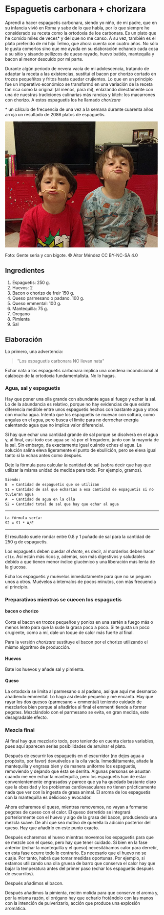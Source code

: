 Espaguetis carbonara + chorizara
================================

Aprendí a hacer espaguetis carbonara, siendo yo niño, de mi padre, que en su infancia vivió en Roma y sabe de lo que habla, por lo que siempre he considerado su receta como la ortodoxia de los carbonara. Es un plato que he comido miles de veces\* y del que no me canso. A su vez, también es el plato preferido de mi hijo Telmo, que ahora cuenta con cuatro años. No sólo le gusta comerlos sino que me ayuda en su elaboración echando cada cosa a su sitio y sisando pellizcos de queso rayado, huevo batido, mantequila y bacon al menor descuido por mi parte.

Durante algún periodo de nevera vacía de mi adolescencia, tratando de adaptar la receta a las existencias, sustituí el bacon por chorizo cortado en trozos pequeñitos y fritos hasta quedar crujientes. Lo que en un principio fue un imperativo económico se transformó en una variación de la receta tan rica como la original (al menos, para mí), enlazando directamente con una de nuestras tradiciones culinarias más rancias y kitch: los macarrones con chorizo. A estos espaguetis los he llamado *chorizara*

\* un cálculo de frecuencia de una vez a la semana durante cuarenta años arroja un resultado de 2086 platos de espaguetis.

![Alt text](images/intro/gente_seria_y_con_bigote-500px.jpg?raw=true "Title")

Foto: Gente seria y con bigote. © Aitor Méndez CC BY-NC-SA 4.0

## Ingredientes

1. Espaguetis: 250 g.
2. Huevos: 2
3. Bacon o chorizo de freir 150 g.
4. Queso parmesano o padano. 100 g.
5. Queso emmental: 100 g.
6. Mantequilla: 75 g.
7. Oregano
8. Pimienta
8. Sal

## Elaboración

Lo primero, una advertencia:

> "Los espaguetis carbonara NO llevan nata"

Echar nata a los espaguetis carbonara implica una condena incondicional al calabozo de la ortodoxia fundamentalista. No lo hagas.

### Agua, sal y espaguetis

Hay que poner una olla grande con abundante agua al fuego y echar la sal. Lo de la abundancia es relativo, porque no hay evidencias de que exista diferencia medible entre unos espaguetis hechos con bastante agua y otros con mucha agua. Intenta que los espaguetis se muevan con soltura, como angulas en el agua, pero busca el límite para no derrochar energía calentando agua que no implica valor diferencial.

Sí hay que echar una cantidad grande de sal porque se disolverá en el agua y, al final, casi todo ese agua se irá por el fregadero, junto con la mayoría de la sal. Sin embargo, da exactamente igual cuándo eches el agua. La solución salina eleva ligeramente el punto de ebullición, pero se eleva igual tanto si la echas antes como después.

Dejo la fórmula para calcular la cantidad de sal (sobra decir que hay que utilizar la misma unidad de medida para todo. Por ejemplo, gramos).

    Siendo:
    E  = Cantidad de espaguetis que se utilizan
    S1 = Cantidad de sal que echarías a esa cantidad de espaguetis si no tuvieran agua
    A  = Cantidad de agua en la olla
    S2 = Cantidad total de sal que hay que echar al agua
---
    La fórmula sería:
    S2 = S1 * A/E
---

El resultado suele rondar entre 0.8 y 1 puñado de sal para la cantidad de 250 g de espaguetis.

Los espaguetis deben quedar *al dente*, es decir, al morderlos deben hacer `clic`. Así están más ricos y, además, son más digestivos y saludables debido a que tienen menor índice glucémico y una liberación más lenta de la glucosa.

Echa los espaguetis y muévelos inmediatamente para que no se peguen unos a otros. Muévelos a intervalos de pocos minutos, con más frecuencia al principio.

### Preparativos mientras se cuecen los espaguetis

#### bacon o chorizo

Corta el bacon en trozos pequeños y ponlos en una sartén a fuego más o menos lento para que la sude la grasa poco a poco. Si te gusta un poco crugiente, como a mí, dale un toque de calor más fuerte al final.

Para la versión *chorizara* sustituye el bacon por el chorizo utilizando el mismo algoritmo de producción.

#### Huevos

Bate los huevos y añade sal y pimienta.

#### Queso

La ortodoxia se limita al parmesano o al padano, así que aquí me desmarco añadiendo emmental. Lo hago así desde pequeño y me encanta. Hay que rayar los dos quesos (parmesano + emmental) teniendo cuidado de mezclarlos bien porque al añadirlos al final el emmentl tiende a formar pegotes. Mezclándolo con el parmesano se evita, en gran medida, este desagradable efecto.

### Mezcla final

Al final hay que mezclarlo todo, pero teniendo en cuenta ciertas variables, pues aquí aparecen serias posibilidades de arruinar el plato.

Después de escurrir los espaguetis en el escurridor (no dejes agua a propósito, por favor) devuévelos a la olla vacía. Inmediátamente, añade la mantequilla y engrasa bien y de manera uniforme los espaguetis, removiendo y dejando que ésta se derrita. Algunas personas se asustan cuando me ven echar la mantequilla, pero los espaguetis han de estar convenientemente engrasados y parece que ya ha quedado bastante claro que la obesidad y los problemas cardiovasculares no tienen prácticamente nada que ver con la ingesta de grasa animal. El aroma de los espaguetis con la mantequilla es delicioso y evocador.

Ahora echaremos el queso, mientras removemos, no vayan a formarse pegotes de queso con el calor. El queso derretido se integrará porteriormente con el huevo y algo de la grasa del bacon, produciendo una mezcla suave. De ahí que sea motivo de querella la adición posterior del queso. Hay que añadirlo en este punto exacto.

Después echaremos el huevo mientras movemos los espaguetis para que se mezcle con el queso, pero hay que tener cuidado. Si bien en la fase anterior (echar la mantequilla y el queso) necesitábamos calor para derretir, en esta fase ocurre todo lo contrario. Es necesario que el huevo no se cuaje. Por tanto, habrá que tomar medidas oportunas. Por ejemplo, si estamos utilizando una olla gruesa de barro que conserva el calor hay que bajar la temperatura antes del primer paso (echar los espaguetis después de escurrilos).

Después añadimos el bacon.

Después añadimos la pimienta, recién molida para que conserve el aroma y, por la misma razón, el orégano hay que echarlo frotándolo con las manos con la intención de pulverizarlo, acción que produce una explosión aromática.

